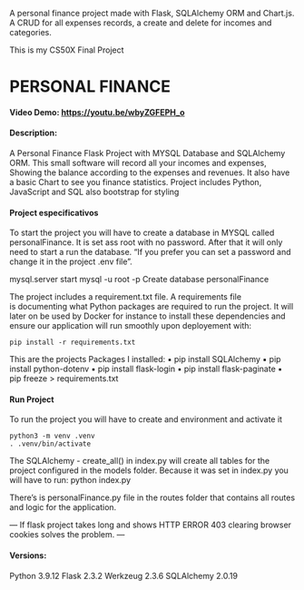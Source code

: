 A personal finance project made with Flask, SQLAlchemy ORM and Chart.js. A CRUD for all expenses records, a create and delete for incomes and categories.


This is my CS50X Final Project

# PERSONAL FINANCE
#### Video Demo:  <https://youtu.be/wbyZGFEPH_o>

#### Description:
A Personal Finance Flask Project with MYSQL Database and SQLAlchemy ORM.
This small software will record all your incomes and expenses, Showing the balance according to the expenses and revenues. It also have a basic Chart to see you finance statistics. 
Project includes Python, JavaScript and SQL also bootstrap for styling

#### Project especificativos
To start the project you will have to create a database in MYSQL called personalFinance. It is set ass root with no password. After that it will only need to start a run the database. 
“If you prefer you can set a password and change it in the project .env file”.

mysql.server start
mysql -u root -p
Create database personalFinance

The project includes a requirement.txt file.
 A requirements file is documenting what Python packages are required to run the project. It will later on be used by Docker for instance to install these dependencies and ensure our application will run smoothly upon deployement with:

	pip install -r requirements.txt

This are the projects Packages I installed:
	▪	pip install SQLAlchemy
	▪	pip install python-dotenv
	▪	pip install flask-login
	▪	pip install flask-paginate
	▪	pip freeze > requirements.txt

#### Run Project
To run the project you will have to create and environment and activate it

	python3 -m venv .venv
	. .venv/bin/activate

The SQLAlchemy - create_all()  in index.py will create all tables for the project configured in the models folder. 
Because it was set in index.py you will have to run:
 	  python index.py

There’s is personalFinance.py file in the routes folder that contains all routes and logic for the application.

—
If flask project takes long and shows HTTP ERROR 403
clearing browser cookies solves the problem.
—

#### Versions:
Python 3.9.12
Flask 2.3.2
Werkzeug 2.3.6
SQLAlchemy 2.0.19
